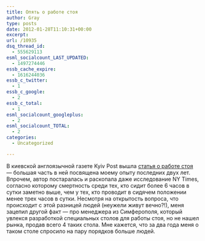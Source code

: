 ```yaml
---
title: Опять о работе стоя
author: Gray
type: posts
date: 2012-01-28T11:10:31+00:00
excerpt:
url: /10935
dsq_thread_id:
  - 555629113
esml_socialcount_LAST_UPDATED:
  - 1497274446
essb_cache_expire:
  - 1616244036
essb_c_twitter:
  - 1
essb_c_google:
  - 2
essb_c_total:
  - 1
esml_socialcount_googleplus:
  - 2
esml_socialcount_TOTAL:
  - 2
categories:
  - Uncategorized

---
```








В киевской англоязычной газете Kyiv Post вышла [статья о работе стоя][1] — большая часть в ней посвящена моему опыту последних двух лет. Впрочем, автор постаралась и раскопала даже исследование NY Times, согласно которому смертность среди тех, кто сидит более 6 часов в сутки заметно выше, чем у тех, кто проводит в сидячем положении менее трех часов в сутки. Несмотря на открытость вопроса, что происходит с этой разницей людей (неужели живут вечно?!), меня зацепил другой факт — про менеджера из Симферополя, который увлекся разработкой специальных столов для работы стоя, но не нашел рынка, продав всего 4 таких стола. Мне кажется, что за два года меня о таком столе спросило на пару порядков больше людей.

 [1]: http://www.kyivpost.com/news/guide/general/detail/121269/